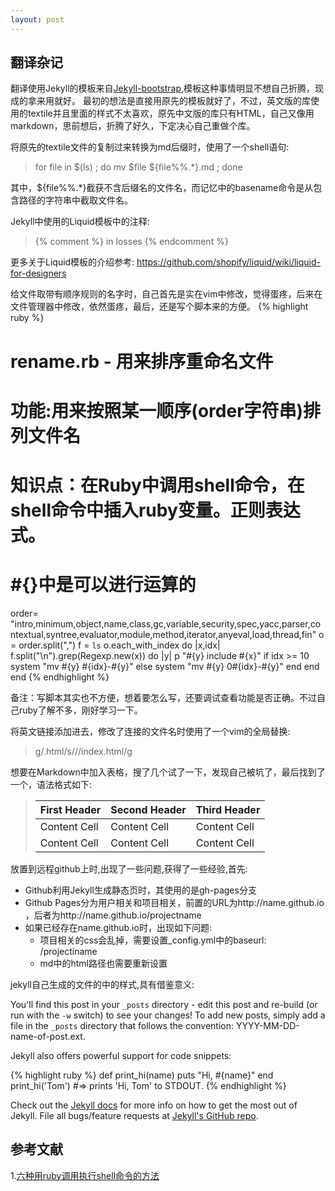 ```yaml
---
layout: post 
---
```

## 翻译杂记

翻译使用Jekyll的模板来自[Jekyll-bootstrap](https://github.com/plusjade/jekyll-bootstrap),模板这种事情明显不想自己折腾，现成的拿来用就好。
最初的想法是直接用原先的模板就好了，不过，英文版的库使用的textile并且里面的样式不太喜欢，原先中文版的库只有HTML，自己又像用markdown，思前想后，折腾了好久，下定决心自己重做个库。

将原先的textile文件的复制过来转换为md后缀时，使用了一个shell语句:

> for file in $(ls)  ; do mv $file ${file%%.*}.md ; done

其中，${file%%.*}截获不含后缀名的文件名，而记忆中的basename命令是从包含路径的字符串中截取文件名。

Jekyll中使用的Liquid模板中的注释:
> {% comment %} in losses {% endcomment %}

更多关于Liquid模板的介绍参考: https://github.com/shopify/liquid/wiki/liquid-for-designers

给文件取带有顺序规则的名字时，自己首先是实在vim中修改，觉得蛋疼，后来在文件管理器中修改，依然蛋疼，最后，还是写个脚本来的方便。
{% highlight ruby %}
# rename.rb - 用来排序重命名文件
# 功能:用来按照某一顺序(order字符串)排列文件名
# 知识点：在Ruby中调用shell命令，在shell命令中插入ruby变量。正则表达式。
# #{}中是可以进行运算的
order= "intro,minimum,object,name,class,gc,variable,security,spec,yacc,parser,contextual,syntree,evaluator,module,method,iterator,anyeval,load,thread,fin"
o = order.split(",")
f = `ls`
o.each_with_index do |x,idx|
  f.split("\n").grep(Regexp.new(x)) do |y| 
    p "#{y} include #{x}" 
    if idx >= 10
      system "mv #{y} #{idx}-#{y}"
    else
      system "mv #{y} 0#{idx}-#{y}"
    end
  end
end
{% endhighlight %}

备注：写脚本其实也不方便，想着要怎么写，还要调试查看功能是否正确。不过自己ruby了解不多，刚好学习一下。

将英文链接添加进去，修改了连接的文件名时使用了一个vim的全局替换: 
> g/\.html/s//\/index\.html/g

想要在Markdown中加入表格，搜了几个试了一下，发现自己被坑了，最后找到了一个，语法格式如下:

> First Header | Second Header | Third Header
> ------------ | ------------- | ------------
> Content Cell | Content Cell  | Content Cell
> Content Cell | Content Cell  | Content Cell

放置到远程github上时,出现了一些问题,获得了一些经验,首先:

- Github利用Jekyll生成静态页时，其使用的是gh-pages分支
- Github Pages分为用户相关和项目相关，前置的URL为http://name.github.io ，后者为http://name.github.io/projectname
- 如果已经存在name.github.io时，出现如下问题:
     *  项目相关的css会乱掉，需要设置_config.yml中的baseurl: /projectiname
     *  md中的html路径也需要重新设置

jekyll自己生成的文件的中的样式,具有借鉴意义:

You'll find this post in your `_posts` directory - edit this post and re-build (or run with the `-w` switch) to see your changes!
To add new posts, simply add a file in the `_posts` directory that follows the convention: YYYY-MM-DD-name-of-post.ext.

Jekyll also offers powerful support for code snippets:

{% highlight ruby %}
def print_hi(name)
  puts "Hi, #{name}"
end
print_hi('Tom')
#=> prints 'Hi, Tom' to STDOUT.
{% endhighlight %}

Check out the [Jekyll docs][jekyll] for more info on how to get the most out of Jekyll. File all bugs/feature requests at [Jekyll's GitHub repo][jekyll-gh].

[jekyll-gh]: https://github.com/jekyll/jekyll
[jekyll]:    http://jekyllrb.com

## 参考文献
1.[六种用ruby调用执行shell命令的方法](http://blackanger.blog.51cto.com/140924/43730/)

